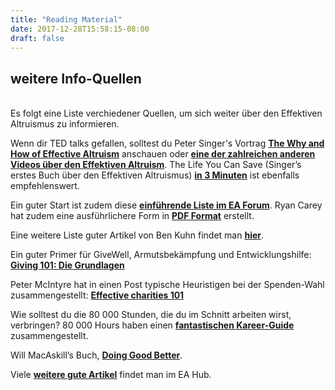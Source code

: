 ```yaml
---
title: "Reading Material"
date: 2017-12-28T15:58:15-08:00
draft: false
---
```


## weitere Info-Quellen
<br>
Es folgt eine Liste verchiedener Quellen, um sich weiter über den Effektiven Altruismus zu informieren.


Wenn dir TED talks gefallen, solltest du Peter Singer's Vortrag **[The Why and How of Effective Altruism](https://www.youtube.com/watch?v=Diuv3XZQXyc)** anschauen oder **[eine der zahlreichen anderen Videos über den Effektiven Altruism](http://effective-altruism.wikia.com/wiki/List_of_EA_Presentations)**. The Life You Can Save (Singer’s erstes Buch über den Effektiven Altruismus) **[in 3 Minuten](https://www.youtube.com/watch?v=onsIdBanynY)** ist ebenfalls empfehlenswert.


Ein guter Start ist zudem diese **[einführende Liste im EA Forum](http://www.effective-altruism.com/ea/6x/introduction_to_effective_altruism/)**. Ryan Carey hat zudem eine ausführlichere Form in **[PDF Format](http://www.careyryan.com/files/EA_Handbook.pdf)** erstellt.


Eine weitere Liste guter Artikel von Ben Kuhn findet man **[hier](http://www.benkuhn.net/ea-reading)**.


Ein guter Primer für GiveWell, Armutsbekämpfung und Entwicklungshilfe: **[Giving 101: Die Grundlagen](http://www.givewell.org/giving101)**


Peter McIntyre hat in einen Post typische Heuristigen bei der Spenden-Wahl zusammengestellt: **[Effective charities 101](http://mcntyr.com/effective-charities-101/)**


Wie solltest du die 80 000 Stunden, die du im Schnitt arbeiten wirst, verbringen? 80 000 Hours haben einen **[fantastischen Kareer-Guide](https://80000hours.org/career-guide/)** zusammengestellt.

Will MacAskill’s Buch, **[Doing Good Better](http://www.amazon.com/Doing-Good-Better-Effective-Difference/dp/1592409105/)**.

Viele **[weitere gute Artikel](https://eahub.org/links#blogs)** findet man im EA Hub.

